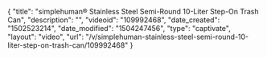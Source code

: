 {
    "title": "simplehuman&reg; Stainless Steel Semi-Round 10-Liter Step-On Trash Can",
    "description": "",
    "videoid": "109992468",
    "date_created": "1502523214",
    "date_modified": "1504247456",
    "type": "captivate",
    "layout": "video",
    "url": "\/v\/simplehuman-stainless-steel-semi-round-10-liter-step-on-trash-can\/109992468"
}